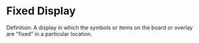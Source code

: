 # Fixed Display

Definition: A display in which the symbols or items on the board or overlay are "fixed" in a particular location.